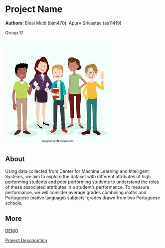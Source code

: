 # Project Name
**Authors**: Binal Modi (bjm470), Apurv Srivastav (as11419)

Group 17 

![Screenhot](screenshot.jpg)


## About

Using data collected from Center for Machine Learning and Intelligent Systems, we aim to explore the dataset with different attributes of high performing students and poor performing students to understand the roles of these associated attributes in a student’s performance. 
To measure performance, we will consider average grades combining maths and Portuguese (native language) subjects’ grades drawn from two Portuguese schools.


## More
[DEMO](https://nyu-vis-fall2018.github.io/project-template/)

[Project Descrioption](project.pdf)
